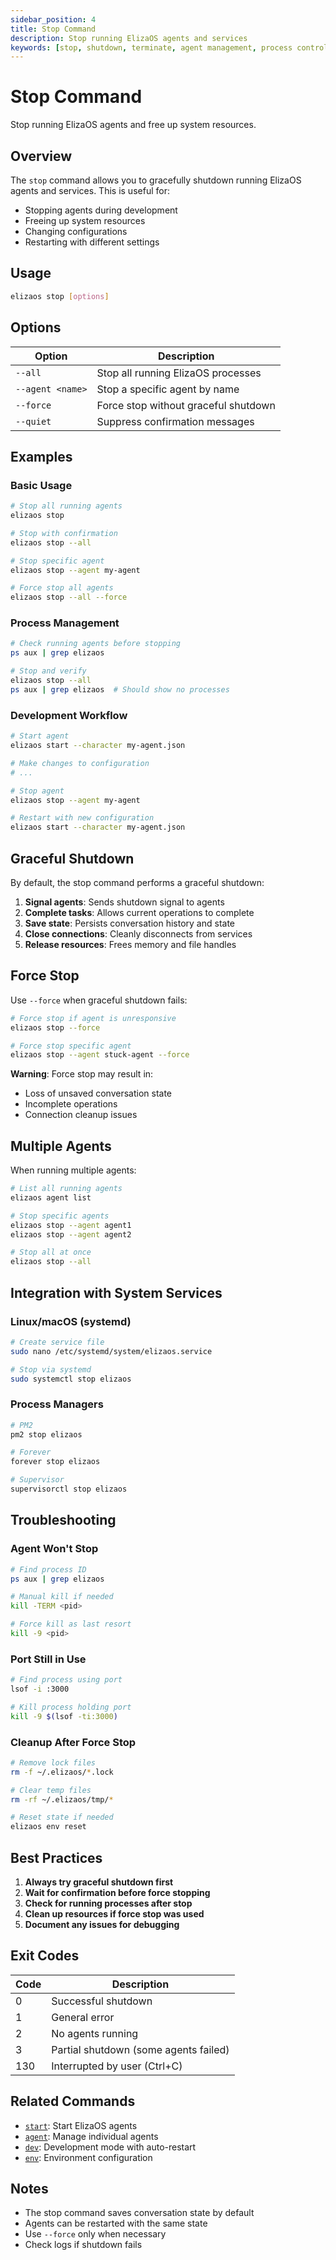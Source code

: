 ```yaml
---
sidebar_position: 4
title: Stop Command
description: Stop running ElizaOS agents and services
keywords: [stop, shutdown, terminate, agent management, process control]
---
```


# Stop Command

Stop running ElizaOS agents and free up system resources.

## Overview

The `stop` command allows you to gracefully shutdown running ElizaOS agents and services. This is useful for:

- Stopping agents during development
- Freeing up system resources
- Changing configurations
- Restarting with different settings

## Usage

```bash
elizaos stop [options]
```

## Options

| Option           | Description                          |
| ---------------- | ------------------------------------ |
| `--all`          | Stop all running ElizaOS processes   |
| `--agent <name>` | Stop a specific agent by name        |
| `--force`        | Force stop without graceful shutdown |
| `--quiet`        | Suppress confirmation messages       |

## Examples

### Basic Usage

```bash
# Stop all running agents
elizaos stop

# Stop with confirmation
elizaos stop --all

# Stop specific agent
elizaos stop --agent my-agent

# Force stop all agents
elizaos stop --all --force
```

### Process Management

```bash
# Check running agents before stopping
ps aux | grep elizaos

# Stop and verify
elizaos stop --all
ps aux | grep elizaos  # Should show no processes
```

### Development Workflow

```bash
# Start agent
elizaos start --character my-agent.json

# Make changes to configuration
# ...

# Stop agent
elizaos stop --agent my-agent

# Restart with new configuration
elizaos start --character my-agent.json
```

## Graceful Shutdown

By default, the stop command performs a graceful shutdown:

1. **Signal agents**: Sends shutdown signal to agents
2. **Complete tasks**: Allows current operations to complete
3. **Save state**: Persists conversation history and state
4. **Close connections**: Cleanly disconnects from services
5. **Release resources**: Frees memory and file handles

## Force Stop

Use `--force` when graceful shutdown fails:

```bash
# Force stop if agent is unresponsive
elizaos stop --force

# Force stop specific agent
elizaos stop --agent stuck-agent --force
```

**Warning**: Force stop may result in:

- Loss of unsaved conversation state
- Incomplete operations
- Connection cleanup issues

## Multiple Agents

When running multiple agents:

```bash
# List all running agents
elizaos agent list

# Stop specific agents
elizaos stop --agent agent1
elizaos stop --agent agent2

# Stop all at once
elizaos stop --all
```

## Integration with System Services

### Linux/macOS (systemd)

```bash
# Create service file
sudo nano /etc/systemd/system/elizaos.service

# Stop via systemd
sudo systemctl stop elizaos
```

### Process Managers

```bash
# PM2
pm2 stop elizaos

# Forever
forever stop elizaos

# Supervisor
supervisorctl stop elizaos
```

## Troubleshooting

### Agent Won't Stop

```bash
# Find process ID
ps aux | grep elizaos

# Manual kill if needed
kill -TERM <pid>

# Force kill as last resort
kill -9 <pid>
```

### Port Still in Use

```bash
# Find process using port
lsof -i :3000

# Kill process holding port
kill -9 $(lsof -ti:3000)
```

### Cleanup After Force Stop

```bash
# Remove lock files
rm -f ~/.elizaos/*.lock

# Clear temp files
rm -rf ~/.elizaos/tmp/*

# Reset state if needed
elizaos env reset
```

## Best Practices

1. **Always try graceful shutdown first**
2. **Wait for confirmation before force stopping**
3. **Check for running processes after stop**
4. **Clean up resources if force stop was used**
5. **Document any issues for debugging**

## Exit Codes

| Code | Description                           |
| ---- | ------------------------------------- |
| 0    | Successful shutdown                   |
| 1    | General error                         |
| 2    | No agents running                     |
| 3    | Partial shutdown (some agents failed) |
| 130  | Interrupted by user (Ctrl+C)          |

## Related Commands

- [`start`](./start.md): Start ElizaOS agents
- [`agent`](./agent.md): Manage individual agents
- [`dev`](./dev.md): Development mode with auto-restart
- [`env`](./env.md): Environment configuration

## Notes

- The stop command saves conversation state by default
- Agents can be restarted with the same state
- Use `--force` only when necessary
- Check logs if shutdown fails
